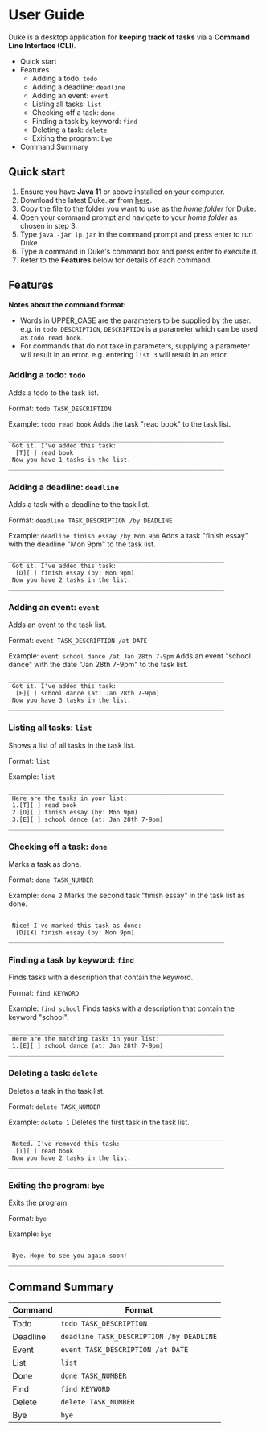 # User Guide

Duke is a desktop application for **keeping track of tasks** via a **Command Line Interface (CLI)**.

* Quick start
* Features
  * Adding a todo: `todo`
  * Adding a deadline: `deadline`
  * Adding an event: `event`
  * Listing all tasks: `list`
  * Checking off a task: `done`
  * Finding a task by keyword: `find`
  * Deleting a task: `delete`
  * Exiting the program: `bye`
* Command Summary

## Quick start
1. Ensure you have **Java 11** or above installed on your computer.
2. Download the latest Duke.jar from [here](https://github.com/jerrelllzw/ip/releases).
3. Copy the file to the folder you want to use as the _home folder_ for Duke.
4. Open your command prompt and navigate to your _home folder_ as chosen in step 3.
5. Type `java -jar ip.jar` in the command prompt and press enter to run Duke.
6. Type a command in Duke's command box and press enter to execute it.
7. Refer to the **Features** below for details of each command.

## Features

**Notes about the command format:**
* Words in UPPER_CASE are the parameters to be supplied by the user.
e.g. in `todo DESCRIPTION`, `DESCRIPTION` is a parameter which can be used as `todo read book`.
* For commands that do not take in parameters, supplying a parameter will result in an error.
e.g. entering `list 3` will result in an error.

### Adding a todo: `todo`

Adds a todo to the task list.

Format: `todo TASK_DESCRIPTION`

Example:
`todo read book` Adds the task "read book" to the task list.
```
____________________________________________________________
 Got it. I've added this task:
  [T][ ] read book
 Now you have 1 tasks in the list.
____________________________________________________________
```

### Adding a deadline: `deadline`

Adds a task with a deadline to the task list.

Format: `deadline TASK_DESCRIPTION /by DEADLINE`

Example:
`deadline finish essay /by Mon 9pm` Adds a task "finish essay" with the deadline "Mon 9pm" to the task list.
```
____________________________________________________________
 Got it. I've added this task:
  [D][ ] finish essay (by: Mon 9pm)
 Now you have 2 tasks in the list.
____________________________________________________________
```

### Adding an event: `event`

Adds an event to the task list.

Format: `event TASK_DESCRIPTION /at DATE`

Example:
`event school dance /at Jan 28th 7-9pm` Adds an event "school dance" with the date "Jan 28th 7-9pm" to the task list.
```
____________________________________________________________
 Got it. I've added this task:
  [E][ ] school dance (at: Jan 28th 7-9pm)
 Now you have 3 tasks in the list.
____________________________________________________________
```

### Listing all tasks: `list`

Shows a list of all tasks in the task list.

Format: `list`

Example:
`list`
```
____________________________________________________________
 Here are the tasks in your list:
 1.[T][ ] read book
 2.[D][ ] finish essay (by: Mon 9pm)
 3.[E][ ] school dance (at: Jan 28th 7-9pm)
____________________________________________________________
```

### Checking off a task: `done`

Marks a task as done.

Format: `done TASK_NUMBER`

Example:
`done 2` Marks the second task "finish essay" in the task list as done.
```
____________________________________________________________
 Nice! I've marked this task as done:
  [D][X] finish essay (by: Mon 9pm)
____________________________________________________________
```

### Finding a task by keyword: `find`

Finds tasks with a description that contain the keyword.

Format: `find KEYWORD`

Example:
`find school` Finds tasks with a description that contain the keyword "school".
```
____________________________________________________________
 Here are the matching tasks in your list:
 1.[E][ ] school dance (at: Jan 28th 7-9pm)
____________________________________________________________
```

### Deleting a task: `delete`

Deletes a task in the task list.

Format: `delete TASK_NUMBER`

Example:
`delete 1` Deletes the first task in the task list.
```
____________________________________________________________
 Noted. I've removed this task:
  [T][ ] read book
 Now you have 2 tasks in the list.
____________________________________________________________
```

### Exiting the program: `bye`

Exits the program.

Format: `bye`

Example: `bye`

```
____________________________________________________________
 Bye. Hope to see you again soon!
____________________________________________________________
```

## Command Summary

| Command | Format |
| ------------ | ------------- |
| Todo | `todo TASK_DESCRIPTION` |
| Deadline | `deadline TASK_DESCRIPTION /by DEADLINE` |
| Event | `event TASK_DESCRIPTION /at DATE` |
| List | `list` |
| Done | `done TASK_NUMBER` |
| Find | `find KEYWORD` |
| Delete | `delete TASK_NUMBER` |
| Bye | `bye` |